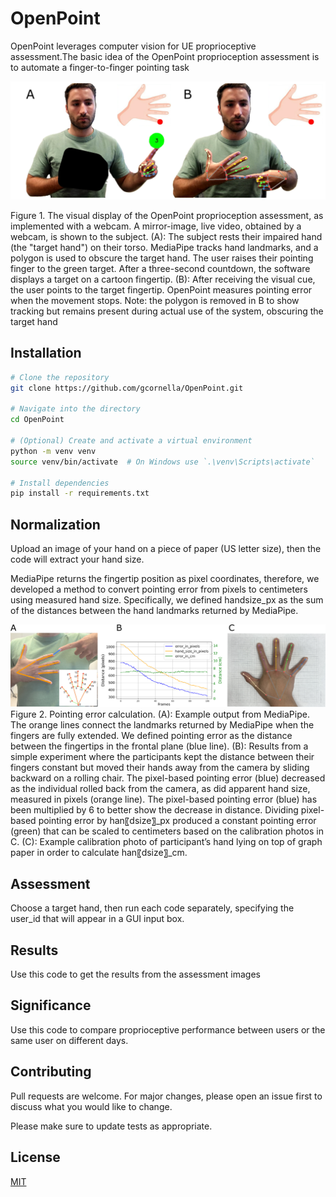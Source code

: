 # OpenPoint

OpenPoint leverages computer vision for UE proprioceptive assessment.The basic idea of the OpenPoint proprioception assessment is to automate a finger-to-finger pointing task

![The OpenPoint Proprioceptive Assessment](assets/fig1.png)

Figure 1. The visual display of the OpenPoint proprioception assessment, as implemented with a webcam. A mirror-image, live video, obtained by a webcam, is shown to the subject.  (A): The subject rests their impaired hand (the "target hand") on their torso. MediaPipe tracks hand landmarks, and a polygon is used to obscure the target hand. The user raises their pointing finger to the green target. After a three-second countdown, the software displays a target on a cartoon fingertip. (B): After receiving the visual cue, the user points to the target fingertip. OpenPoint measures pointing error when the movement stops. Note: the polygon is removed in B to show tracking but remains present during actual use of the system, obscuring the target hand

## Installation
```bash
# Clone the repository
git clone https://github.com/gcornella/OpenPoint.git

# Navigate into the directory
cd OpenPoint

# (Optional) Create and activate a virtual environment
python -m venv venv
source venv/bin/activate  # On Windows use `.\venv\Scripts\activate`

# Install dependencies
pip install -r requirements.txt
```

## Normalization
Upload an image of your hand on a piece of paper (US letter size), then the code will extract your hand size.


MediaPipe returns the fingertip position as pixel coordinates, therefore, we developed a method to convert pointing error from pixels to centimeters using measured hand size. Specifically, we defined handsize_px as the sum of the distances between the hand landmarks returned by MediaPipe.

![Normalization](assets/fig2.png)
Figure 2. Pointing error calculation. (A): Example output from MediaPipe. The orange lines connect the landmarks returned by MediaPipe when the fingers are fully extended. We defined pointing error as the distance between the fingertips in the frontal plane (blue line). (B): Results from a simple experiment where the participants kept the distance between their fingers constant but moved their hands away from the camera by sliding backward on a rolling chair. The pixel-based pointing error (blue) decreased as the individual rolled back from the camera, as did apparent hand size, measured in pixels (orange line). The pixel-based pointing error (blue) has been multiplied by 6 to better show the decrease in distance. Dividing pixel-based pointing error by han〖dsize〗_px produced a constant pointing error (green) that can be scaled to centimeters based on the calibration photos in C. (C): Example calibration photo of participant’s hand lying on top of graph paper in order to calculate han〖dsize〗_cm.

## Assessment 
Choose a target hand, then run each code separately, specifying the user_id that will appear in a GUI input box.


## Results
Use this code to get the results from the assessment images

## Significance
Use this code to compare proprioceptive performance between users or the same user on different days.

## Contributing

Pull requests are welcome. For major changes, please open an issue first
to discuss what you would like to change.

Please make sure to update tests as appropriate.

## License

[MIT](https://choosealicense.com/licenses/mit/)
